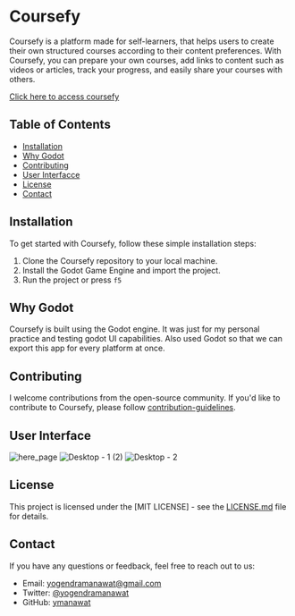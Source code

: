 # Coursefy

Coursefy is a platform made for self-learners, that helps users to create their own structured courses according to their content preferences. With Coursefy, you can prepare your own courses, add links to content such as videos or articles, track your progress, and easily share your courses with others.

[Click here to access coursefy](https://coursefy.netlify.app/)

## Table of Contents

- [Installation](#installation)
- [Why Godot](#why-godot)
- [Contributing](https://github.com/Ymanawat/Coursefy/blob/master/contribution-guidlines.md)
- [User Interfacce](#user-interface)
- [License](#license)
- [Contact](#contact)

## Installation

To get started with Coursefy, follow these simple installation steps:

1. Clone the Coursefy repository to your local machine.
2. Install the Godot Game Engine and import the project.
3. Run the project or press `f5`

## Why Godot

Coursefy is built using the Godot engine. It was just for my personal practice and testing godot UI capabilities. Also used Godot so that we can export this app for every platform at once.

## Contributing

I welcome contributions from the open-source community. If you'd like to contribute to Coursefy, please follow [contribution-guidelines](https://github.com/Ymanawat/Coursefy/blob/master/contribution-guidlines.md).

## User Interface
![here_page](https://github.com/Ymanawat/Coursefy/assets/81252768/16aa07e8-c43b-49e6-9d19-37f57286c12f)
![Desktop - 1 (2)](https://github.com/Ymanawat/Coursefy/assets/81252768/c37dd101-bc4d-42d8-8697-e61c514c7e66)
![Desktop - 2](https://github.com/Ymanawat/Coursefy/assets/81252768/ba499382-2203-43b0-9a4a-d2b62300f3d5)


## License

This project is licensed under the [MIT LICENSE] - see the [LICENSE.md](LICENSE) file for details.

## Contact

If you have any questions or feedback, feel free to reach out to us:

- Email: yogendramanawat@gmail.com
- Twitter: [@yogendramanawat](https://twitter.com/yogendramanawat)
- GitHub: [ymanawat](https://github.com/ymanawat)
